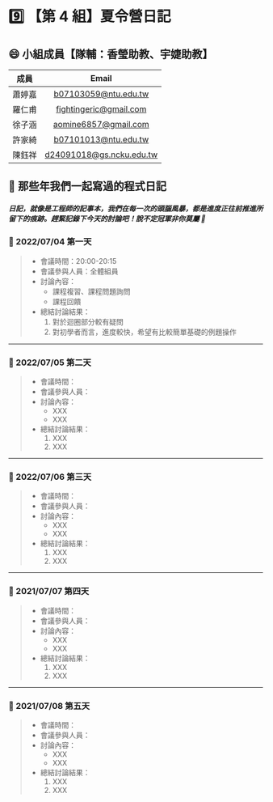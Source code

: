 # :nine: 【第 4 組】夏令營日記

## :smile: 小組成員【隊輔：香瑩助教、宇婕助教】
|  成員  |          Email           |
| :----: | :----------------------: |
| 蕭婷嘉 | b07103059@ntu.edu.tw |
| 羅仁甫 | fightingeric@gmail.com |
| 徐子涵 | aomine6857@gmail.com |
| 許家綺 | b07101013@ntu.edu.tw |
| 陳鈺祥 | d24091018@gs.ncku.edu.tw |

## :memo: 那些年我們一起寫過的程式日記
##### 日記，就像是工程師的記事本，我們在每一次的頭腦風暴，都是進度正往前推進所留下的痕跡。趕緊記錄下今天的討論吧！說不定冠軍非你莫屬 🎊
### :round_pushpin: 2022/07/04 第一天
> * 會議時間：20:00-20:15
> * 會議參與人員：全體組員
> * 討論內容：  
>    * 課程複習、課程問題詢問
>    * 課程回饋
> * 總結討論結果：  
>    1. 對於迴圈部分較有疑問
>    2. 對初學者而言，進度較快，希望有比較簡單基礎的例題操作
---
### :round_pushpin: 2022/07/05 第二天
> * 會議時間：
> * 會議參與人員：
> * 討論內容：  
>    * XXX
>    * XXX
> * 總結討論結果：  
>    1. XXX
>    2. XXX
---
### :round_pushpin: 2022/07/06 第三天
> * 會議時間：
> * 會議參與人員：
> * 討論內容：  
>    * XXX
>    * XXX
> * 總結討論結果：  
>    1. XXX
>    2. XXX
---
### :round_pushpin: 2021/07/07 第四天
> * 會議時間：
> * 會議參與人員：
> * 討論內容：  
>    * XXX
>    * XXX
> * 總結討論結果：  
>    1. XXX
>    2. XXX
---
### :round_pushpin: 2021/07/08 第五天
> * 會議時間：
> * 會議參與人員：
> * 討論內容：  
>    * XXX
>    * XXX
> * 總結討論結果：  
>    1. XXX
>    2. XXX
